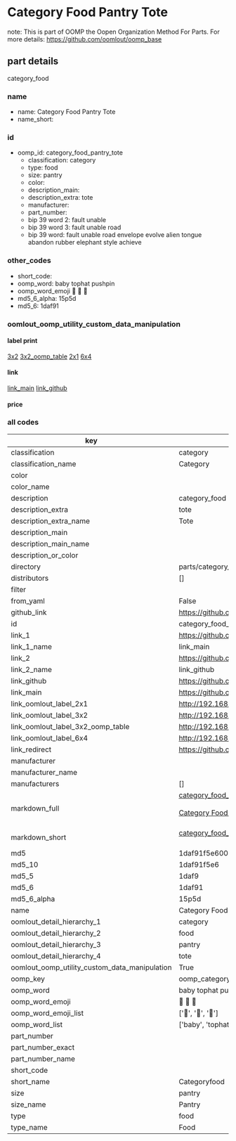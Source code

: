 # Category Food Pantry Tote  

note: This is part of OOMP the Oopen Organization Method For Parts. For more details: https://github.com/oomlout/oomp_base

##  part details
  



category_food



### name
* name: Category Food Pantry Tote
* name_short: 
### id
* oomp_id: category_food_pantry_tote
  * classification: category
  * type: food
  * size: pantry
  * color: 
  * description_main: 
  * description_extra: tote
  * manufacturer: 
  * part_number: 
  * bip 39 word 2: fault unable
  * bip 39 word 3: fault unable road
  * bip 39 word: fault unable road envelope evolve alien tongue abandon rubber elephant style achieve

### other_codes
* short_code: 
* oomp_word: baby tophat pushpin
* oomp_word_emoji :baby: :tophat: :pushpin:
* md5_6_alpha: 15p5d
* md5_6: 1daf91






### oomlout_oomp_utility_custom_data_manipulation
#### label print
[3x2](http://192.168.1.245:1112/?label=oomp%2015p5d)
[3x2_oomp_table](http://192.168.1.108:1112/?label=oomp%2015p5d)
[2x1](http://192.168.1.242:1112/?label=oomp%2015p5d)
[6x4](http://192.168.1.55:1112/?label=oomp%2015p5d)    

#### link

[link_main](https://github.com/oomlout/oomlout_oomp_version_1_messy/tree/main/parts/category_food_pantry_tote) [link_github](https://github.com/oomlout/oomlout_oomp_version_1_messy/tree/main/parts/category_food_pantry_tote)                             

#### price







### all codes 
| key | value |  
| --- | --- |  
| classification | category |  
| classification_name | Category |  
| color |  |  
| color_name |  |  
| description | category_food |  
| description_extra | tote |  
| description_extra_name | Tote |  
| description_main |  |  
| description_main_name |  |  
| description_or_color |   |  
| directory | parts/category_food_pantry_tote |  
| distributors | [] |  
| filter |  |  
| from_yaml | False |  
| github_link | https://github.com/oomlout/oomlout_oomp_part_src/tree/main/parts/category_food_pantry_tote |  
| id | category_food_pantry_tote |  
| link_1 | https://github.com/oomlout/oomlout_oomp_version_1_messy/tree/main/parts/category_food_pantry_tote |  
| link_1_name | link_main |  
| link_2 | https://github.com/oomlout/oomlout_oomp_version_1_messy/tree/main/parts/category_food_pantry_tote |  
| link_2_name | link_github |  
| link_github | https://github.com/oomlout/oomlout_oomp_version_1_messy/tree/main/parts/category_food_pantry_tote |  
| link_main | https://github.com/oomlout/oomlout_oomp_version_1_messy/tree/main/parts/category_food_pantry_tote |  
| link_oomlout_label_2x1 | http://192.168.1.242:1112/?label=oomp%2015p5d |  
| link_oomlout_label_3x2 | http://192.168.1.245:1112/?label=oomp%2015p5d |  
| link_oomlout_label_3x2_oomp_table | http://192.168.1.108:1112/?label=oomp%2015p5d |  
| link_oomlout_label_6x4 | http://192.168.1.55:1112/?label=oomp%2015p5d |  
| link_redirect | https://github.com/oomlout/oomlout_oomp_version_1_messy/tree/main/parts/category_food_pantry_tote |  
| manufacturer |  |  
| manufacturer_name |  |  
| manufacturers | [] |  
| markdown_full | [category_food_pantry_tote](none)<br>[](none)<br>[Category Food Pantry Tote](none)<br><br> |  
| markdown_short | [category_food_pantry_tote](none)<br><br> |  
| md5 | 1daf91f5e6001c8c192714bd75fb129f |  
| md5_10 | 1daf91f5e6 |  
| md5_5 | 1daf9 |  
| md5_6 | 1daf91 |  
| md5_6_alpha | 15p5d |  
| name | Category Food Pantry Tote |  
| oomlout_detail_hierarchy_1 | category |  
| oomlout_detail_hierarchy_2 | food |  
| oomlout_detail_hierarchy_3 | pantry |  
| oomlout_detail_hierarchy_4 | tote |  
| oomlout_oomp_utility_custom_data_manipulation | True |  
| oomp_key | oomp_category_food_pantry_tote |  
| oomp_word | baby tophat pushpin |  
| oomp_word_emoji | :baby: :tophat: :pushpin: |  
| oomp_word_emoji_list | [':baby:', ':tophat:', ':pushpin:'] |  
| oomp_word_list | ['baby', 'tophat', 'pushpin'] |  
| part_number |  |  
| part_number_exact |  |  
| part_number_name |  |  
| short_code |  |  
| short_name | Categoryfood |  
| size | pantry |  
| size_name | Pantry |  
| type | food |  
| type_name | Food |  
